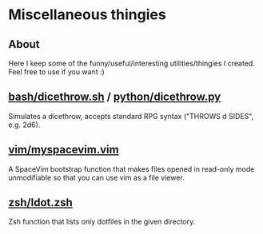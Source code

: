 # Miscellaneous thingies

## About

Here I keep some of the funny/useful/interesting utilities/thingies
I created. Feel free to use if you want :)

## [bash/dicethrow.sh](bash/dicethrow.sh) / [python/dicethrow.py](python/dicethrow.py)

Simulates a dicethrow, accepts standard RPG syntax ("THROWS d SIDES", e.g. 2d6).

## [vim/myspacevim.vim](vim/myspacevim.vim)

A SpaceVim bootstrap function that makes files opened in read-only mode
unmodifiable so that you can use vim as a file viewer.

## [zsh/ldot.zsh](zsh/ldot.zsh)

Zsh function that lists only dotfiles in the given directory.